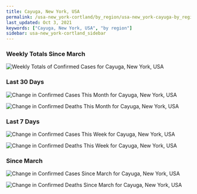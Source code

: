 ```yaml
---
title: Cayuga, New York, USA
permalink: /usa-new_york-cortland/by_region/usa-new_york-cayuga-by_region.html
last_updated: Oct 3, 2021
keywords: ["Cayuga, New York, USA", "by region"]
sidebar: usa-new_york-cortland_sidebar
---
```


<h3>Weekly Totals Since March</h3>

![Weekly Totals of Confirmed Cases for Cayuga, New York, USA](/covid_tracker/images/graphs/usa-new_york-cayuga-weekly_totals_graph.png)

<h3>Last 30 Days</h3>

![Change in Confirmed Cases This Month for Cayuga, New York, USA](/covid_tracker/images/graphs/usa-new_york-cayuga-delta_confirmed-30_days_graph.png)

![Change in Confirmed Deaths This Month for Cayuga, New York, USA](/covid_tracker/images/graphs/usa-new_york-cayuga-delta_deaths-30_days_graph.png)

<h3>Last 7 Days</h3>

![Change in Confirmed Cases This Week for Cayuga, New York, USA](/covid_tracker/images/graphs/usa-new_york-cayuga-delta_confirmed-7_days_graph.png)

![Change in Confirmed Deaths This Week for Cayuga, New York, USA](/covid_tracker/images/graphs/usa-new_york-cayuga-delta_deaths-7_days_graph.png)

<h3>Since March</h3>

![Change in Confirmed Cases Since March for Cayuga, New York, USA](/covid_tracker/images/graphs/usa-new_york-cayuga-delta_confirmed-since_march_graph.png)

![Change in Confirmed Deaths Since March for Cayuga, New York, USA](/covid_tracker/images/graphs/usa-new_york-cayuga-delta_deaths-since_march_graph.png)

